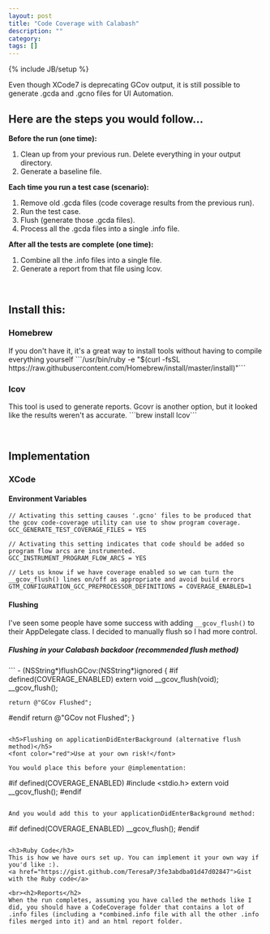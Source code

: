 ```yaml
---
layout: post
title: "Code Coverage with Calabash"
description: ""
category: 
tags: []
---
```

{% include JB/setup %}

Even though XCode7 is deprecating GCov output, it is still possible to generate .gcda and .gcno files for UI Automation.

<!--more-->

<h2>Here are the steps you would follow...</h2>

<b>Before the run (one time):</b>
<ol>
  <li>Clean up from your previous run. Delete everything in your output directory.  </li>
  <li>Generate a baseline file.  </li>
</ol>

<b>Each time you run a test case (scenario):</b>
<ol>
  <li>Remove old .gcda files (code coverage results from the previous run).</li>
  <li>Run the test case.</li>
  <li>Flush (generate those .gcda files).</li>
  <li>Process all the .gcda files into a single .info file.</li>
</ol>

<b>After all the tests are complete (one time):</b>
<ol>
  <li>Combine all the .info files into a single file.</li>
  <li>Generate a report from that file using lcov.</li>
</ol>

<br><h2>Install this:</h2>
<h3>Homebrew</h3>
If you don't have it, it's a great way to install tools without having to compile everything yourself
```/usr/bin/ruby -e "$(curl -fsSL https://raw.githubusercontent.com/Homebrew/install/master/install)"```

<h3>lcov</h3>
This tool is used to generate reports. Gcovr is another option, but it looked like the results weren't as accurate.
```brew install lcov```


<br><h2>Implementation</h2>
<h3>XCode</h3>
<h4>Environment Variables</h4>

```
// Activating this setting causes '.gcno' files to be produced that the gcov code-coverage utility can use to show program coverage.
GCC_GENERATE_TEST_COVERAGE_FILES = YES
 
// Activating this setting indicates that code should be added so program flow arcs are instrumented.
GCC_INSTRUMENT_PROGRAM_FLOW_ARCS = YES
 
// Lets us know if we have coverage enabled so we can turn the __gcov_flush() lines on/off as appropriate and avoid build errors
GTM_CONFIGURATION_GCC_PREPROCESSOR_DEFINITIONS = COVERAGE_ENABLED=1
```

<h4>Flushing</h4>

I've seen some people have some success with adding ```__gcov_flush()``` to their AppDelegate class. I decided to manually flush so I had more control.

<h5>Flushing in your Calabash backdoor (recommended flush method)</h5>
```
- (NSString*)flushGCov:(NSString*)ignored
{
#if defined(COVERAGE_ENABLED)
	extern void __gcov_flush(void);
	__gcov_flush();
	
	return @"GCov Flushed";
#endif
	return @"GCov not Flushed";
}
```

<h5>Flushing on applicationDidEnterBackground (alternative flush method)</h5>
<font color="red">Use at your own risk!</font>

You would place this before your @implementation:

```
#if defined(COVERAGE_ENABLED)
#include <stdio.h>
extern void __gcov_flush();
#endif
```

And you would add this to your applicationDidEnterBackground method:

```
#if defined(COVERAGE_ENABLED)
	__gcov_flush();
#endif
```

<h3>Ruby Code</h3>
This is how we have ours set up. You can implement it your own way if you'd like :).
<a href="https://gist.github.com/TeresaP/3fe3abdba01d47d02847">Gist with the Ruby code</a>

<br><h2>Reports</h2>
When the run completes, assuming you have called the methods like I did, you should have a CodeCoverage folder that contains a lot of .info files (including a *combined.info file with all the other .info files merged into it) and an html report folder.


